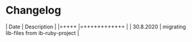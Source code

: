 Changelog
=============

| Date   |  Description |
|=++++   |=++++++++++++ |
| 30.8.2020 | migrating lib-files from ib-ruby-project |

